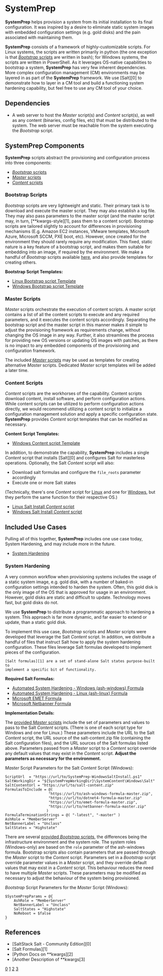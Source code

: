 # SystemPrep

**SystemPrep** helps provision a system from its initial installation to its 
final configuration. It was inspired by a desire to eliminate static system
images with embedded configuration settings (e.g. gold disks) and the pain 
associated with maintaining them.

**SystemPrep** consists of a framework of highly-customizable scripts. For 
Linux systems, the scripts are written primarily in python (the one exception 
is that [*Bootstrap* scripts](#bootstrap-scripts) are written in bash); for 
Windows systems, the scripts are written in PowerShell. As it leverages 
OS-native capabilities to bootstrap a system, **SystemPrep** has very few 
inherent dependencies. More complex configuration management (CM) environments 
may be layered in as part of the **SystemPrep** framework. We use [Salt][0] to 
demonstrate how to layer in a CM tool and build a functioning system hardening 
capability, but feel free to use any CM tool of your choice.

## Dependencies

- A web server to host the *Master* script(s) and *Content* script(s), as well
as any content (binaries, config files, etc) that must be distributed to the 
system. The web server must be reachable from the system executing the 
*Bootstrap* script.

## SystemPrep Components

**SystemPrep** scripts abstract the provisioning and configuration process into 
three components:

- [*Bootstrap* scripts](#bootstrap-scripts)
- [*Master* scripts](#master-scripts)
- [*Content* scripts](#content-scripts)

### Bootstrap Scripts

*Bootstrap* scripts are very lightweight and static. Their primary task is to 
download and execute the master script. They may also establish a log file. 
They may also pass parameters to the master script (and the master script may, 
in turn, [**kwargs-style][1], pass them to a content script). Bootstrap 
scripts are tailored slightly to account for differences in provisioning 
mechanisms (E.g. Amazon EC2 instances, VMware templates, Microsoft Azure, 
Microsoft SCCM, PXE boot, etc). However, once created for the environment they 
should rarely require any modification. This fixed, static nature is a key 
feature of a bootstrap script, and makes them suitable for embedding into an 
image, if required by the environment. We make a handful of *Bootstrap* 
scripts available [here](BootStrapScripts), and also provide templates for 
creating others.

**Bootstrap Script Templates:**
- [Linux Bootstrap script Template](TemplateScripts/SystemPrep-Bootstrap-Template-Linux.sh)
- [Windows Bootstrap script Template](TemplateScripts/SystemPrep-Bootstrap-Template-Windows.ps1)

### Master Scripts

*Master* scripts orchestrate the execution of content scripts. A master script 
contains a list of all the content scripts to execute and any required 
parameters, and it executes the content scripts accordingly. Separating the 
bootstrap script and the master script in this manner makes it simple to 
adjust the provisioning framework as requirements change, without 
changing the OS image in any way. Further, it also streamlines the process for 
providing new OS versions or updating OS images with patches, as there is no 
impact to any embedded components of the provisioning and configuration 
framework.

The included [*Master* scripts](MasterScripts) may be used as templates for 
creating alternative *Master* scripts. Dedicated *Master* script templates
will be added a later time.

### Content Scripts

*Content* scripts are the workhorses of the capability. Content scripts 
download content, install software, and perform configuration actions. While 
content scripts can be utilized to perform configuration actions directly, we 
would recommend utilizing a content script to initialize a configuration 
management solution and apply a specific configuration state. **SystemPrep** 
provides *Content* script templates that can be modified as necessary.

**Content Script Templates:**
- [Windows Content script Template](TemplateScripts/SystemPrep-Content-WindowsTemplate.ps1)

In addition, to demonstrate the capability, **SystemPrep** includes a single 
*Content* script that installs [Salt][0] and configures Salt for masterless 
operations. Optionally, the Salt *Content* script will also:

- Download salt formulas and configure the `file_roots` parameter accordingly
- Execute one or more Salt states
 
(Technically, there's one *Content* script for 
[Linux](SystemContent/Linux/Salt/SystemPrep-LinuxSaltInstall.py) and one for 
[Windows](SystemContent/Windows/Salt/SystemPrep-WindowsSaltInstall.ps1), 
but they perform the same function for their respective OS.)

- [Linux Salt Install *Content* script](SystemContent/Linux/Salt/SystemPrep-LinuxSaltInstall.py)
- [Windows Salt Install *Content* script](SystemContent/Windows/Salt/SystemPrep-WindowsSaltInstall.ps1)

## Included Use Cases

Pulling all of this together, **SystemPrep** includes one use case today, 
System Hardening, and may include more in the future.

- [System Hardening](#system-hardening)

### System Hardening

A very common workflow when provisioning systems includes the usage of a 
static system image, e.g. gold disk, with a number of baked-in configuration 
settings intended to harden the system. Often, this gold disk is the only 
image of the OS that is approved for usage in an environment. However, gold 
disks are static and difficult to update. Technology moves fast, but gold 
disks do not. 

We use **SystemPrep** to distribute a programmatic approach to hardening a 
system. This approach is far more dynamic, and far easier to extend or update, 
than a static gold disk. 

To implement this use case, *Bootstrap* scripts and *Master* scripts were 
developed that leverage the Salt *Content* script. In addition, we distribute
a handful of files that instruct Salt how to apply the system hardening 
configuration. These files leverage Salt formulas developed to implement 
pieces of the configuration.

    [Salt formulas][1] are a set of stand-alone Salt states purpose-built to 
    implement a specific bit of functionality.

**Required Salt Formulas:**

- [Automated System Hardening - Windows (ash-windows) Formula](../../../ash-windows-formula)
- [Automated System Hardening - Linux (ash-linux) Formula](../../../ash-linux-formula)
- [Microsoft EMET Formula](../../../emet-formula)
- [Microsoft Netbanner Formula](../../../netbanner-formula)

**Implementation Details:**

The [provided *Master* scripts](MasterScripts) include the set of parameters 
and values to pass to the Salt *Content* scripts. (There is one of each script 
type for Windows and one for Linux.) These parameters include the URL to the 
Salt *Content* script, the URL source of the salt-content.zip file (containing 
the Salt configuration files), and the URL sources of the Salt formulas listed 
above. Parameters passed from a *Master* script to a *Content* script override 
any default values that may exist in the *Content* script. **Adjust the 
parameters as necessary for the environment.**

*Master* Script Parameters for the Salt *Content* Script (Windows):

```
ScriptUrl  = "https://url/to/SystemPrep-WindowsSaltInstall.ps1"
SaltWorkingDir = "${SystemPrepWorkingDir}\SystemContent\Windows\Salt" 
SaltContentUrl = "https://url/to/salt-content.zip" 
FormulasToInclude = @(
                    "https://url/to/ash-windows-formula-master.zip",
                    "https://url/to/dotnet4-formula-master.zip"
                    "https://url/to/emet-formula-master.zip",
                    "https://url/to/netbanner-formula-master.zip"
                   )
FormulaTerminationStrings = @( "-latest", "-master" )
AshRole = "MemberServer"
NetBannerLabel = "Unclass"
SaltStates = "Highstate"
```

There are several [provided *Bootstrap* scripts](BootStrapScripts), the 
differences being the infrastructure environment and the system role. The 
system roles (Windows-only) are based on the `role` parameter of the 
ash-windows formula. Bootstrap scripts also contain parameters that
are passed through the *Master* script to the *Content* script. Parameters 
set in a *Bootstrap* script override parameter values in a *Master* script, 
and they override default values that may exist in a *Content* script. This 
behaviour reduces the need to have multiple *Master* scripts. These parameters
may be modified as necessary to adjust the behaviour of the system being
provisioned.

*Bootstrap* Script Parameters for the *Master* Script (Windows):

```
$SystemPrepParams = @{
    AshRole = "MemberServer"
    NetBannerLabel = "Unclass"
    SaltStates = "Highstate"
    NoReboot = $false
}
```

## References
- [SaltStack Salt - Community Edition][0]
- [Salt Formulas][1]
- [Python Docs on **kwargs][2]
- [Another Description of **kwargs[3]

[0](https://github.com/saltstack/salt)
[1](http://docs.saltstack.com/en/latest/topics/development/conventions/formulas.html)
[2](https://docs.python.org/3.4/tutorial/controlflow.html#keyword-arguments)
[3](http://agiliq.com/blog/2012/06/understanding-args-and-kwargs/)

